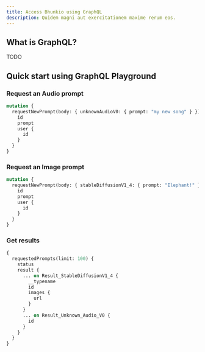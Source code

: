 ```yaml
---
title: Access Bhunkio using GraphQL
description: Quidem magni aut exercitationem maxime rerum eos.
---
```


## What is GraphQL?

TODO

## Quick start using GraphQL Playground

### Request an Audio prompt

```graphql
mutation {
  requestNewPrompt(body: { unknownAudioV0: { prompt: "my new song" } }) {
    id
    prompt
    user {
      id
    }
  }
}
```

### Request an Image prompt

```graphql
mutation {
  requestNewPrompt(body: { stableDiffusionV1_4: { prompt: "Elephant!" } }) {
    id
    prompt
    user {
      id
    }
  }
}
```

### Get results

```graphql
{
  requestedPrompts(limit: 100) {
    status
    result {
      ... on Result_StableDiffusionV1_4 {
        __typename
        id
        images {
          url
        }
      }
      ... on Result_Unknown_Audio_V0 {
        id
      }
    }
  }
}
```
